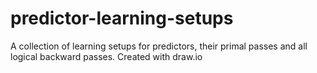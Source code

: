 # predictor-learning-setups
A collection of learning setups for predictors, their primal passes and all logical backward passes. Created with draw.io
